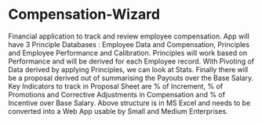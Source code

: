 # Compensation-Wizard
Financial application to track and review employee compensation.
App will have 3 Principle Databases :  Employee Data and Compensation, Principles and Employee Performance and Calibration.
Principles will work based on Performance and will be derived for each Employee record.
With Pivoting of Data derived by applying Principles, we can look at Stats.
Finally there will be a proposal derived out of summarising the Payouts over the Base Salary.
Key Indicators to track in Proposal Sheet are % of Increment, % of Promotions and Corrective Adjustments in Compensation and % of Incentive over Base Salary.
Above structure is in MS Excel and needs to be converted into a Web App usable by Small and Medium Enterprises.
